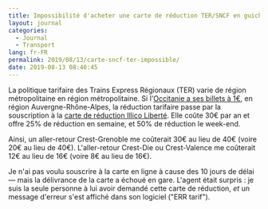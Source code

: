```yaml
---
title: Impossibilité d'acheter une carte de réduction TER/SNCF en guichet
layout: journal
categories:
  - Journal
  - Transport
lang: fr-FR
permalink: 2019/08/13/carte-sncf-ter-impossible/
date: 2019-08-13 08:40:45
---
```


La politique tarifaire des Trains Express Régionaux (TER) varie de région métropolitaine en région métropolitaine. Si l'[Occitanie a ses billets à 1€](https://www.ter.sncf.com/occitanie/offres/tarifs-occitanie/billets-1euro), en région Auvergne-Rhône-Alpes, la réduction tarifaire passe par la souscription à la [carte de réduction Illico Liberté](https://www.ter.sncf.com/auvergne-rhone-alpes/offres/tarifs/illico-liberte). Elle coûte 30€ par an et offre 25% de réduction en semaine, et 50% de réduction le week-end.

Ainsi, un aller-retour Crest-Grenoble me coûterait 30€ au lieu de 40€ (voire 20€ au lieu de 40€). L'aller-retour Crest-Die ou Crest-Valence me coûterait 12€ au lieu de 16€ (voire 8€ au lieu de 16€).

Je n'ai pas voulu souscrire à la carte en ligne à cause des 10 jours de délai — mais la délivrance de la carte a échoué en gare. L'agent était surpris : je suis la seule personne à lui avoir demandé cette carte de réduction, _et_ un message d'erreur s'est affiché dans son logiciel ("ERR tarif").
